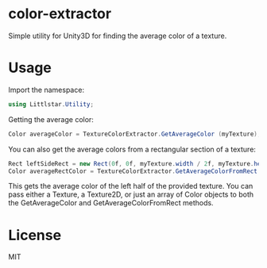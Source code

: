 # color-extractor

Simple utility for Unity3D for finding the average color of a texture.

# Usage

Import the namespace:

``` csharp
using Littlstar.Utility;
```

Getting the average color:

``` csharp
Color averageColor = TextureColorExtractor.GetAverageColor (myTexture);
```

You can also get the average colors from a rectangular section of a texture:

``` csharp
Rect leftSideRect = new Rect(0f, 0f, myTexture.width / 2f, myTexture.height / 2f);
Color averageRectColor = TextureColorExtractor.GetAverageColorFromRect (myTexture, leftSideRect);
```

This gets the average color of the left half of the provided texture. You can pass either a Texture, a Texture2D, or just an array of Color objects to both the GetAverageColor and GetAverageColorFromRect methods.

# License

MIT
